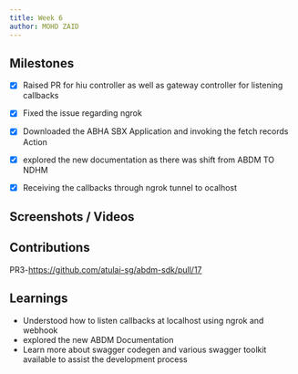 ```yaml
---
title: Week 6
author: MOHD ZAID 
---
```


## Milestones
- [x] Raised PR for hiu controller as well as gateway controller for listening callbacks
- [x] Fixed the issue regarding ngrok
- [x] Downloaded the ABHA SBX Application and invoking the fetch records Action
- [x] explored the new documentation as there was shift from ABDM TO NDHM
- [x] Receiving the callbacks through ngrok tunnel to  ocalhost


## Screenshots / Videos


## Contributions
PR3-https://github.com/atulai-sg/abdm-sdk/pull/17

## Learnings

- Understood how to listen callbacks at localhost using ngrok and webhook
- explored the new ABDM Documentation
- Learn more about swagger codegen and various swagger toolkit available to assist the development process


